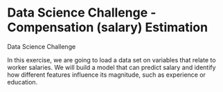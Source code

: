 # Data Science Challenge - Compensation (salary) Estimation

Data Science Challenge

In this exercise, we are going to load a data set on variables that relate to worker salaries. We will build a model that can predict salary and identify how different features influence its magnitude, such as experience or education.
